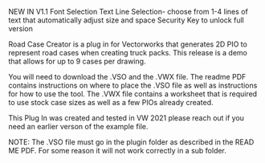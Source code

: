 NEW IN V1.1 
  Font Selection
  Text Line Selection- choose from 1-4 lines of text that automatically adjust size and space
  Security Key to unlock full version

Road Case Creator is a plug in for Vectorworks that generates 2D PIO to represent road cases when creating truck packs. This release is a demo that allows for up to 9 cases per drawing. 


You will need to download the .VSO and the .VWX file. The readme PDF contains instructions on where to place the .VSO file as well as instructions for how to use the tool. The .VWX file contains a worksheet that is required to use stock case sizes as well as a few PIOs already created. 

This Plug In was created and tested in VW 2021 please reach out if you need an earlier verson of the example file. 

NOTE: The .VSO file must go in the plugin folder as described in the READ ME PDF. For some reason it will not work correctly in a sub folder. 
